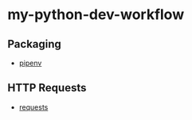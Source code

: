 # my-python-dev-workflow

## Packaging
- [pipenv](https://github.com/pypa/pipenv)

## HTTP Requests
- [requests](https://github.com/requests/requests)

